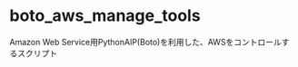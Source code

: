 boto_aws_manage_tools
=====================
Amazon Web Service用PythonAIP(Boto)を利用した、AWSをコントロールするスクリプト